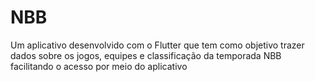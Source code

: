 # NBB
Um aplicativo desenvolvido com o Flutter que tem como objetivo trazer dados sobre os jogos, equipes e classificação da temporada NBB facilitando o acesso por meio do aplicativo
